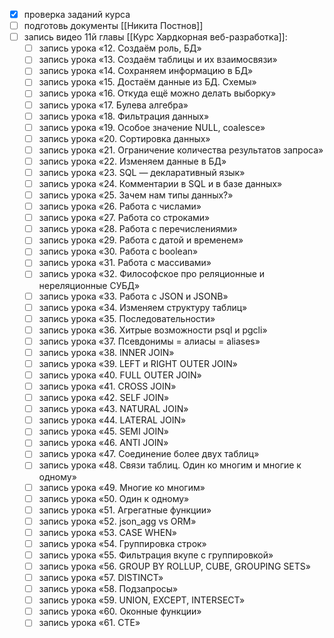 - [x] проверка заданий курса
- [ ] подготовь документы [[Никита Постнов]]
- [ ] запись видео 11й главы [[Курс Хардкорная веб-разработка]]:
	- [ ] запись урока «12. Создаём роль, БД»
	- [ ] запись урока «13. Создаём таблицы и их взаимосвязи»
	- [ ] запись урока «14. Сохраняем информацию в БД»
	- [ ] запись урока «15. Достаём данные из БД. Схемы»
	- [ ] запись урока «16. Откуда ещё можно делать выборку»
	- [ ] запись урока «17. Булева алгебра»
	- [ ] запись урока «18. Фильтрация данных»
	- [ ] запись урока «19. Особое значение NULL, coalesce»
	- [ ] запись урока «20. Сортировка данных»
	- [ ] запись урока «21. Ограничение количества результатов запроса»
	- [ ] запись урока «22. Изменяем данные в БД»
	- [ ] запись урока «23. SQL — декларативный язык»
	- [ ] запись урока «24. Комментарии в SQL и в базе данных»
	- [ ] запись урока «25. Зачем нам типы данных?»
	- [ ] запись урока «26. Работа с числами»
	- [ ] запись урока «27. Работа со строками»
	- [ ] запись урока «28. Работа с перечислениями»
	- [ ] запись урока «29. Работа с датой и временем»
	- [ ] запись урока «30. Работа с boolean»
	- [ ] запись урока «31. Работа с массивами»
	- [ ] запись урока «32. Философское про реляционные и нереляционные СУБД»
	- [ ] запись урока «33. Работа с JSON и JSONB»
	- [ ] запись урока «34. Изменяем структуру таблиц»
	- [ ] запись урока «35. Последовательности»
	- [ ] запись урока «36. Хитрые возможности psql и pgcli»
	- [ ] запись урока «37. Псевдонимы = алиасы = aliases»
	- [ ] запись урока «38. INNER JOIN»
	- [ ] запись урока «39. LEFT и RIGHT OUTER JOIN»
	- [ ] запись урока «40. FULL OUTER JOIN»
	- [ ] запись урока «41. CROSS JOIN»
	- [ ] запись урока «42. SELF JOIN»
	- [ ] запись урока «43. NATURAL JOIN»
	- [ ] запись урока «44. LATERAL JOIN»
	- [ ] запись урока «45. SEMI JOIN»
	- [ ] запись урока «46. ANTI JOIN»
	- [ ] запись урока «47. Соединение более двух таблиц»
	- [ ] запись урока «48. Связи таблиц. Один ко многим и многие к одному»
	- [ ] запись урока «49. Многие ко многим»
	- [ ] запись урока «50. Один к одному»
	- [ ] запись урока «51. Агрегатные функции»
	- [ ] запись урока «52. json_agg vs ORM»
	- [ ] запись урока «53. CASE WHEN»
	- [ ] запись урока «54. Группировка строк»
	- [ ] запись урока «55. Фильтрация вкупе с группировкой»
	- [ ] запись урока «56. GROUP BY ROLLUP, CUBE, GROUPING SETS»
	- [ ] запись урока «57. DISTINCT»
	- [ ] запись урока «58. Подзапросы»
	- [ ] запись урока «59. UNION, EXCEPT, INTERSECT»
	- [ ] запись урока «60. Оконные функции»
	- [ ] запись урока «61. CTE»